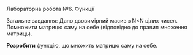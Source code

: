 Лабораторна робота №6. Функції

Загальне завдання: Дано двовимірний масив з N×N цілих чисел. Помножити матрицю саму на себе (відповідно до правил множення матриць).

**Розробити** функцію, що множить матрицю саму на себе.
